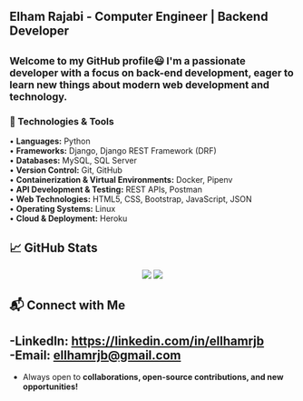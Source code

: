 ## Elham Rajabi - Computer Engineer | Backend Developer

<sub>Welcome to my GitHub profile😃 I'm a passionate developer with a focus on back-end development, eager to learn new things about modern web development and technology.</sub>
---
### **🔧 Technologies & Tools**  
• **Languages:** Python  
• **Frameworks:** Django, Django REST Framework (DRF)  
• **Databases:** MySQL, SQL Server  
• **Version Control:** Git, GitHub  
• **Containerization & Virtual Environments:** Docker, Pipenv  
• **API Development & Testing:** REST APIs, Postman  
• **Web Technologies:** HTML5, CSS, Bootstrap, JavaScript, JSON  
• **Operating Systems:** Linux  
• **Cloud & Deployment:** Heroku  

## 📈 GitHub Stats
<p align="center">
  <img src="https://github-readme-stats.vercel.app/api?username=ellhamrjb&show_icons=true&theme=radical" >
  <img src="https://streak-stats.demolab.com?user=ellhamrjb&theme=radical" >
</p>
 


## 📬 Connect with Me  

-**LinkedIn:** https://linkedin.com/in/ellhamrjb  
-**Email:** ellhamrjb@gmail.com
---
* Always open to **collaborations, open-source contributions, and new opportunities!**

